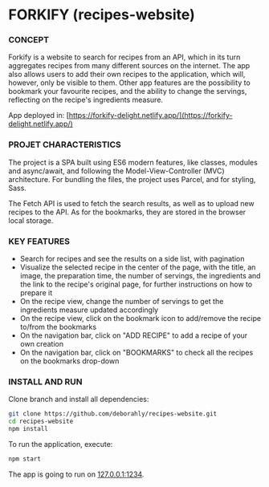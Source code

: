 # FORKIFY (recipes-website)

### CONCEPT
Forkify is a website to search for recipes from an API, which in its turn aggregates recipes from many different sources on the internet. The app also allows users to add their own recipes to the application, which will, however, only be visible to them. Other app features are the possibility to bookmark your favourite recipes, and the ability to change the servings, reflecting on the recipe's ingredients measure.

App deployed in: [https://forkify-delight.netlify.app/](https://forkify-delight.netlify.app/)

### PROJET CHARACTERISTICS 
The project is a SPA built using ES6 modern features, like classes, modules and async/await, and following the Model-View-Controller (MVC) architecture. For bundling the files, the project uses Parcel, and for styling, Sass.

The Fetch API is used to fetch the search results, as well as to upload new recipes to the API. As for the bookmarks, they are stored in the browser local storage.  

### KEY FEATURES
- Search for recipes and see the results on a side list, with pagination
- Visualize the selected recipe in the center of the page, with the title, an image, the preparation time, the number of servings, the ingredients and the link to the recipe's original page, for further instructions on how to prepare it
- On the recipe view, change the number of servings to get the ingredients measure updated accordingly
- On the recipe view, click on the bookmark icon to add/remove the recipe to/from the bookmarks
- On the navigation bar, click on "ADD RECIPE" to add a recipe of your own creation
- On the navigation bar, click on "BOOKMARKS" to check all the recipes on the bookmarks drop-down

### INSTALL AND RUN
Clone branch and install all dependencies:

```bash
git clone https://github.com/deborahly/recipes-website.git
cd recipes-website
npm install
```

To run the application, execute:

```bash
npm start
```
The app is going to run on [127.0.0.1:1234](http://127.0.0.1:1234/).
